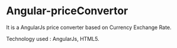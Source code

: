 # Angular-priceConvertor

It is a AngularJs price converter based on Currency Exchange Rate.

Technology used : AngularJs, HTML5.
